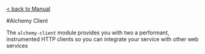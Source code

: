 [< back to Manual](../manual.md)

#Alchemy Client

The `alchemy-client` module provides you with two a performant, instrumented HTTP clients so you can integrate your service with other web services
